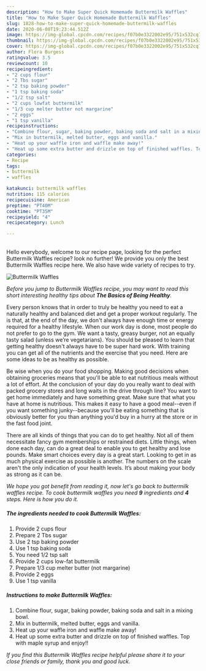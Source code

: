 ```yaml
---
description: "How to Make Super Quick Homemade Buttermilk Waffles"
title: "How to Make Super Quick Homemade Buttermilk Waffles"
slug: 1828-how-to-make-super-quick-homemade-buttermilk-waffles
date: 2020-06-08T19:23:44.512Z
image: https://img-global.cpcdn.com/recipes/f07b0e3322002e95/751x532cq70/buttermilk-waffles-recipe-main-photo.jpg
thumbnail: https://img-global.cpcdn.com/recipes/f07b0e3322002e95/751x532cq70/buttermilk-waffles-recipe-main-photo.jpg
cover: https://img-global.cpcdn.com/recipes/f07b0e3322002e95/751x532cq70/buttermilk-waffles-recipe-main-photo.jpg
author: Flora Burgess
ratingvalue: 3.5
reviewcount: 10
recipeingredient:
- "2 cups flour"
- "2 Tbs sugar"
- "2 tsp baking powder"
- "1 tsp baking soda"
- "1/2 tsp salt"
- "2 cups lowfat buttermilk"
- "1/3 cup melter butter not margarine"
- "2 eggs"
- "1 tsp vanilla"
recipeinstructions:
- "Combine flour, sugar, baking powder, baking soda and salt in a mixing bowl."
- "Mix in buttermilk, melted butter, eggs and vanilla."
- "Heat up your waffle iron and waffle make away!"
- "Heat up some extra butter and drizzle on top of finished waffles. Top with maple syrup and enjoy!!"
categories:
- Recipe
tags:
- buttermilk
- waffles

katakunci: buttermilk waffles 
nutrition: 115 calories
recipecuisine: American
preptime: "PT40M"
cooktime: "PT35M"
recipeyield: "4"
recipecategory: Lunch

---
```

<br>
Hello everybody, welcome to our recipe page, looking for the perfect Buttermilk Waffles recipe? look no further! We provide you only the best Buttermilk Waffles recipe here. We also have wide variety of recipes to try.
<br>


![Buttermilk Waffles](https://img-global.cpcdn.com/recipes/f07b0e3322002e95/751x532cq70/buttermilk-waffles-recipe-main-photo.jpg)

<i>Before you jump to Buttermilk Waffles recipe, you may want to read this short interesting healthy tips about <strong>The Basics of Being Healthy</strong>.</i>

Every person knows that in order to truly be healthy you need to eat a naturally healthy and balanced diet and get a proper workout regularly. The  is that, at the end of the day, we don't always have enough time or energy required for a healthy lifestyle. When our work day is done, most people do not prefer to go to the gym. We want a tasty, greasy burger, not an equally tasty salad (unless we’re vegetarians). You should be pleased to learn that getting healthy doesn't always have to be super hard work. With training you can get all of the nutrients and the exercise that you need. Here are some ideas to be as healthy as possible.

Be wise when you do your food shopping. Making good decisions when obtaining groceries means that you'll be able to eat nutritious meals without a lot of effort. At the conclusion of your day do you really want to deal with packed grocery stores and long waits in the drive through line? You want to get home immediately and have something great. Make sure that what you have at home is nutritious. This makes it easy to have a good meal--even if you want something junky--because you'll be eating something that is obviously better for you than anything you'd buy in a hurry at the store or in the fast food joint.

There are all kinds of things that you can do to get healthy. Not all of them necessitate fancy gym memberships or restrained diets. Little things, when done each day, can do a great deal to enable you to get healthy and lose pounds. Make smart choices every day is a great start. Looking to get in as much physical exercise as possible is another. The numbers on the scale aren't the only indication of your health levels. It’s about making your body as strong as it can be. 


<i>We hope you got benefit from reading it, now let's go back to buttermilk waffles recipe. To cook buttermilk waffles you need <strong>9</strong> ingredients and <strong>4</strong> steps. Here is how you do it.
</i>

##### The ingredients needed to cook Buttermilk Waffles:

1. Provide 2 cups flour
1. Prepare 2 Tbs sugar
1. Use 2 tsp baking powder
1. Use 1 tsp baking soda
1. You need 1/2 tsp salt
1. Provide 2 cups low-fat buttermilk
1. Prepare 1/3 cup melter butter (not margarine)
1. Provide 2 eggs
1. Use 1 tsp vanilla


##### Instructions to make Buttermilk Waffles:

1. Combine flour, sugar, baking powder, baking soda and salt in a mixing bowl.
1. Mix in buttermilk, melted butter, eggs and vanilla.
1. Heat up your waffle iron and waffle make away!
1. Heat up some extra butter and drizzle on top of finished waffles. Top with maple syrup and enjoy!!


<i>If you find this Buttermilk Waffles recipe helpful please share it to your close friends or family, thank you and good luck.</i>
